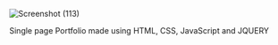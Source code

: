 ![Screenshot (113)](https://user-images.githubusercontent.com/95086530/174467641-6fd2fab1-8b47-4b91-ad07-357ddf1f5a51.png)

Single page Portfolio made using HTML, CSS, JavaScript and JQUERY
